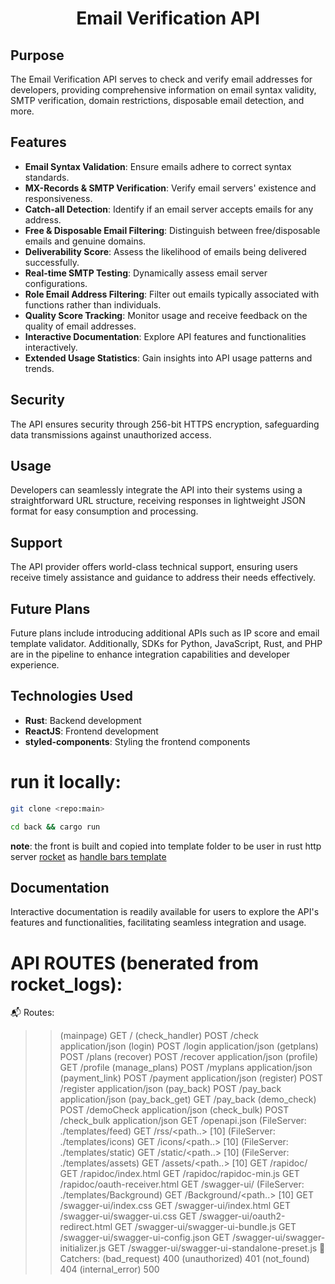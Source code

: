<div align="center">
  <h1>Email Verification API</h1>
</div>

## Purpose

The Email Verification API serves to check and verify email addresses for developers, providing comprehensive information on email syntax validity, SMTP verification, domain restrictions, disposable email detection, and more.

## Features

- **Email Syntax Validation**: Ensure emails adhere to correct syntax standards.
- **MX-Records & SMTP Verification**: Verify email servers' existence and responsiveness.
- **Catch-all Detection**: Identify if an email server accepts emails for any address.
- **Free & Disposable Email Filtering**: Distinguish between free/disposable emails and genuine domains.
- **Deliverability Score**: Assess the likelihood of emails being delivered successfully.
- **Real-time SMTP Testing**: Dynamically assess email server configurations.
- **Role Email Address Filtering**: Filter out emails typically associated with functions rather than individuals.
- **Quality Score Tracking**: Monitor usage and receive feedback on the quality of email addresses.
- **Interactive Documentation**: Explore API features and functionalities interactively.
- **Extended Usage Statistics**: Gain insights into API usage patterns and trends.

## Security

The API ensures security through 256-bit HTTPS encryption, safeguarding data transmissions against unauthorized access.

## Usage

Developers can seamlessly integrate the API into their systems using a straightforward URL structure, receiving responses in lightweight JSON format for easy consumption and processing.

## Support

The API provider offers world-class technical support, ensuring users receive timely assistance and guidance to address their needs effectively.

## Future Plans

Future plans include introducing additional APIs such as IP score and email template validator. Additionally, SDKs for Python, JavaScript, Rust, and PHP are in the pipeline to enhance integration capabilities and developer experience.

## Technologies Used

- **Rust**: Backend development
- **ReactJS**: Frontend development
- **styled-components**: Styling the frontend components

# run it locally:
```bash
git clone <repo:main>
```
```bash
cd back && cargo run
```
__note__: the front is built and copied into template folder to be user in rust http server [rocket](https://api.rocket.rs/v0.5/rocket/) as [handle bars template](https://handlebarsjs.com/)

## Documentation

Interactive documentation is readily available for users to explore the API's features and functionalities, facilitating seamless integration and usage.
# API ROUTES (benerated from rocket_logs):

📬 Routes:
   >> (mainpage) GET /
   >> (check_handler) POST /check application/json
   >> (login) POST /login application/json
   >> (getplans) POST /plans
   >> (recover) POST /recover application/json
   >> (profile) GET /profile
   >> (manage_plans) POST /myplans application/json
   >> (payment_link) POST /payment application/json
   >> (register) POST /register application/json
   >> (pay_back) POST /pay_back application/json
   >> (pay_back_get) GET /pay_back
   >> (demo_check) POST /demoCheck application/json
   >> (check_bulk) POST /check_bulk application/json
   >> GET /openapi.json
   >> (FileServer: ./templates/feed) GET /rss/<path..> [10]
   >> (FileServer: ./templates/icons) GET /icons/<path..> [10]
   >> (FileServer: ./templates/static) GET /static/<path..> [10]
   >> (FileServer: ./templates/assets) GET /assets/<path..> [10]
   >> GET /rapidoc/
   >> GET /rapidoc/index.html
   >> GET /rapidoc/rapidoc-min.js
   >> GET /rapidoc/oauth-receiver.html
   >> GET /swagger-ui/
   >> (FileServer: ./templates/Background) GET /Background/<path..> [10]
   >> GET /swagger-ui/index.css
   >> GET /swagger-ui/index.html
   >> GET /swagger-ui/swagger-ui.css
   >> GET /swagger-ui/oauth2-redirect.html
   >> GET /swagger-ui/swagger-ui-bundle.js
   >> GET /swagger-ui/swagger-ui-config.json
   >> GET /swagger-ui/swagger-initializer.js
   >> GET /swagger-ui/swagger-ui-standalone-preset.js
🥅 Catchers:
   >> (bad_request) 400
   >> (unauthorized) 401
   >> (not_found) 404
   >> (internal_error) 500
